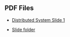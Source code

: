 <!-- provide pdf access/download link to each pdf file -->

<!-- the first one -->
<!-- DistributedSystem/Slides/2023-08-30.pdf -->
<!-- link: -->
## PDF Files

- [Distributed System Slide 1](./DistributedSystem/Slides/2023-08-30.pdf?raw=true)


- [Slide folder](./DistributedSystem/Slides/?raw=true)